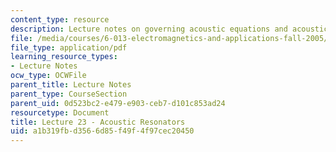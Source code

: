 ```yaml
---
content_type: resource
description: Lecture notes on governing acoustic equations and acoustic resonators.
file: /media/courses/6-013-electromagnetics-and-applications-fall-2005/a1b319fbd3566d85f49f4f97cec20450_lec23.pdf
file_type: application/pdf
learning_resource_types:
- Lecture Notes
ocw_type: OCWFile
parent_title: Lecture Notes
parent_type: CourseSection
parent_uid: 0d523bc2-e479-e903-ceb7-d101c853ad24
resourcetype: Document
title: Lecture 23 - Acoustic Resonators
uid: a1b319fb-d356-6d85-f49f-4f97cec20450
---
```

